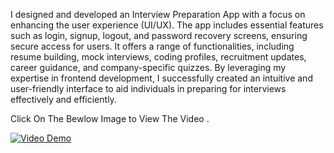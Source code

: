 I designed and developed an Interview Preparation App with a focus on enhancing the user experience (UI/UX). The app includes essential features such as login, signup, logout, and password recovery screens, ensuring secure access for users. It offers a range of functionalities, including resume building, mock interviews, coding profiles, recruitment updates, career guidance, and company-specific quizzes. By leveraging my expertise in frontend development, I successfully created an intuitive and user-friendly interface to aid individuals in preparing for interviews effectively and efficiently.

Click On The Bewlow Image to View The Video .

[![Video Demo](https://img.youtube.com/vi/SgO_wfs0QiQ/0.jpg)](https://www.youtube.com/watch?v=SgO_wfs0QiQ)
